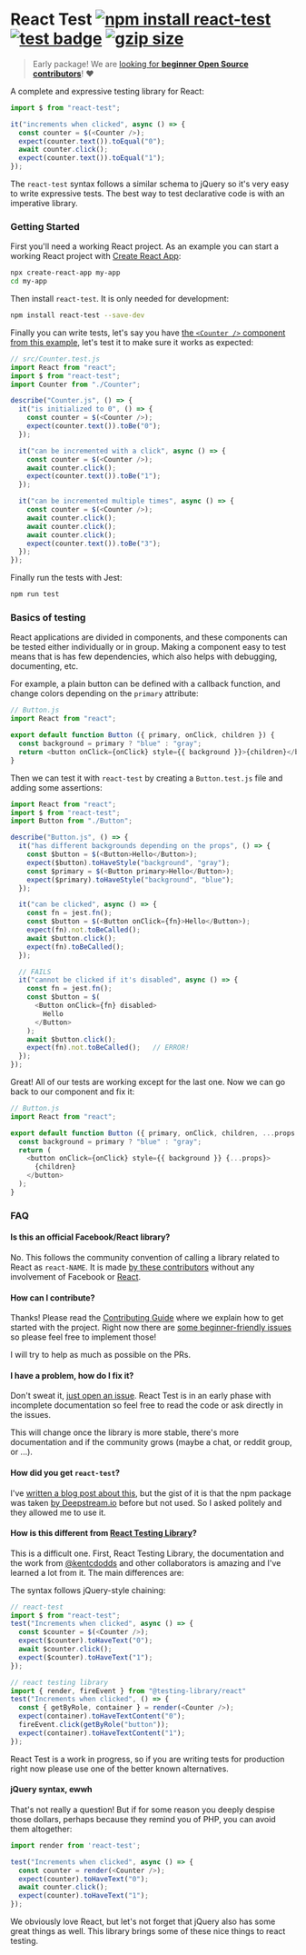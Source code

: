 # React Test [![npm install react-test](https://img.shields.io/badge/npm%20install-react--test-blue.svg)](https://www.npmjs.com/package/react-test) [![test badge](https://github.com/franciscop/react-test/workflows/tests/badge.svg)](https://github.com/franciscop/react-test/actions) [![gzip size](https://img.badgesize.io/franciscop/react-test/master/index.min.js.svg?compression=gzip)](https://github.com/franciscop/react-test/blob/master/index.min.js)

> Early package! We are [looking for **beginner Open Source contributors**](https://github.com/franciscop/react-test/blob/master/Contributing.md)! ❤️

A complete and expressive testing library for React:

```js
import $ from "react-test";

it("increments when clicked", async () => {
  const counter = $(<Counter />);
  expect(counter.text()).toEqual("0");
  await counter.click();
  expect(counter.text()).toEqual("1");
});
```

The `react-test` syntax follows a similar schema to jQuery so it's very easy to write expressive tests. The best way to test declarative code is with an imperative library.



### Getting Started

First you'll need a working React project. As an example you can start a working React project with [Create React App](https://create-react-app.dev/):

```bash
npx create-react-app my-app
cd my-app
```

Then install `react-test`. It is only needed for development:

```bash
npm install react-test --save-dev
```

Finally you can write tests, let's say you have [the `<Counter />` component from this example](#counter), let's test it to make sure it works as expected:

```js
// src/Counter.test.js
import React from "react";
import $ from "react-test";
import Counter from "./Counter";

describe("Counter.js", () => {
  it("is initialized to 0", () => {
    const counter = $(<Counter />);
    expect(counter.text()).toBe("0");
  });

  it("can be incremented with a click", async () => {
    const counter = $(<Counter />);
    await counter.click();
    expect(counter.text()).toBe("1");
  });

  it("can be incremented multiple times", async () => {
    const counter = $(<Counter />);
    await counter.click();
    await counter.click();
    await counter.click();
    expect(counter.text()).toBe("3");
  });
});
```

Finally run the tests with Jest:

```bash
npm run test
```



### Basics of testing

React applications are divided in components, and these components can be tested either individually or in group. Making a component easy to test means that is has few dependencies, which also helps with debugging, documenting, etc.

For example, a plain button can be defined with a callback function, and change colors depending on the `primary` attribute:

```js
// Button.js
import React from "react";

export default function Button ({ primary, onClick, children }) {
  const background = primary ? "blue" : "gray";
  return <button onClick={onClick} style={{ background }}>{children}</button>;
}
```

Then we can test it with `react-test` by creating a `Button.test.js` file and adding some assertions:

```js
import React from "react";
import $ from "react-test";
import Button from "./Button";

describe("Button.js", () => {
  it("has different backgrounds depending on the props", () => {
    const $button = $(<Button>Hello</Button>);
    expect($button).toHaveStyle("background", "gray");
    const $primary = $(<Button primary>Hello</Button>);
    expect($primary).toHaveStyle("background", "blue");
  });

  it("can be clicked", async () => {
    const fn = jest.fn();
    const $button = $(<Button onClick={fn}>Hello</Button>);
    expect(fn).not.toBeCalled();
    await $button.click();
    expect(fn).toBeCalled();
  });

  // FAILS
  it("cannot be clicked if it's disabled", async () => {
    const fn = jest.fn();
    const $button = $(
      <Button onClick={fn} disabled>
        Hello
      </Button>
    );
    await $button.click();
    expect(fn).not.toBeCalled();   // ERROR!
  });
});
```

Great! All of our tests are working except for the last one. Now we can go back to our component and fix it:

```js
// Button.js
import React from "react";

export default function Button ({ primary, onClick, children, ...props }) {
  const background = primary ? "blue" : "gray";
  return (
    <button onClick={onClick} style={{ background }} {...props}>
      {children}
    </button>
  );
}
```



### FAQ

#### Is this an official Facebook/React library?

No. This follows the community convention of calling a library related to React as `react-NAME`. It is made [by these contributors](https://github.com/franciscop/react-test/graphs/contributors) without any involvement of Facebook or [React](https://reactjs.org/).


#### How can I contribute?

Thanks! Please read the [Contributing Guide](./Contributing.md) where we explain how to get started with the project. Right now there are [some beginner-friendly issues](https://github.com/franciscop/react-test/labels/good%20first%20issue) so please feel free to implement those!

I will try to help as much as possible on the PRs.


#### I have a problem, how do I fix it?

Don't sweat it, [just open an issue](https://github.com/franciscop/react-test/issues/new). React Test is in an early phase with incomplete documentation so feel free to read the code or ask directly in the issues.

This will change once the library is more stable, there's more documentation and if the community grows (maybe a chat, or reddit group, or ...).


#### How did you get `react-test`?

I've [written a blog post about this](https://medium.com/server-for-node-js/getting-a-great-npm-name-b0b2b27a0e1b), but the gist of it is that the npm package was taken [by Deepstream.io](https://deepstream.io/) before but not used. So I asked politely and they allowed me to use it.


#### How is this different from [React Testing Library](https://testing-library.com/docs/react-testing-library/intro)?

This is a difficult one. First, React Testing Library, the documentation and the work from [@kentcdodds](https://github.com/kentcdodds) and other collaborators is amazing and I've learned a lot from it. The main differences are:

The syntax follows jQuery-style chaining:

```js
// react-test
import $ from "react-test";
test("Increments when clicked", async () => {
  const $counter = $(<Counter />);
  expect($counter).toHaveText("0");
  await $counter.click();
  expect($counter).toHaveText("1");
});

// react testing library
import { render, fireEvent } from "@testing-library/react"
test("Increments when clicked", () => {
  const { getByRole, container } = render(<Counter />);
  expect(container).toHaveTextContent("0");
  fireEvent.click(getByRole("button"));
  expect(container).toHaveTextContent("1");
});
```

React Test is a work in progress, so if you are writing tests for production right now please use one of the better known alternatives.



#### jQuery syntax, ewwh

That's not really a question! But if for some reason you deeply despise those dollars, perhaps because they remind you of PHP, you can avoid them altogether:

```js
import render from 'react-test';

test("Increments when clicked", async () => {
  const counter = render(<Counter />);
  expect(counter).toHaveText("0");
  await counter.click();
  expect(counter).toHaveText("1");
});
```

We obviously love React, but let's not forget that jQuery also has some great things as well. This library brings some of these nice things to react testing.
